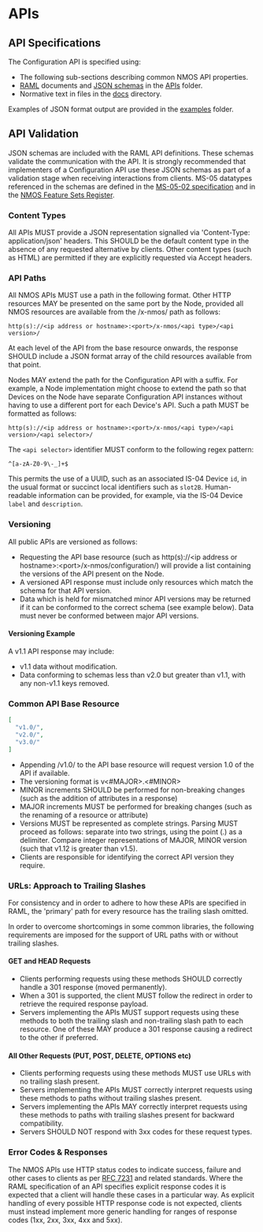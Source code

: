 
# APIs

## API Specifications

The Configuration API is specified using:

* The following sub-sections describing common NMOS API properties.
* [RAML](http://raml.org/) documents and [JSON schemas](http://tools.ietf.org/html/draft-zyp-json-schema-04) in the [APIs](../APIs/) folder.
* Normative text in files in the [docs](../docs) directory.

Examples of JSON format output are provided in the [examples](../examples/) folder.

## API Validation

JSON schemas are included with the RAML API definitions.
These schemas validate the communication with the API.
It is strongly recommended that implementers of a Configuration API use these JSON schemas as part of a validation stage when receiving interactions from clients.
MS-05 datatypes referenced in the schemas are defined in the [MS-05-02 specification](https://specs.amwa.tv/ms-05-02/branches/v1.0.x/models/datatypes/) and in the [NMOS Feature Sets Register](https://specs.amwa.tv/nmos-control-feature-sets/branches/publish-device-configuration/device-configuration/).

### Content Types

All APIs MUST provide a JSON representation signalled via 'Content-Type: application/json' headers.
This SHOULD be the default content type in the absence of any requested alternative by clients.
Other content types (such as HTML) are permitted if they are explicitly requested via Accept headers.

### API Paths

All NMOS APIs MUST use a path in the following format.
Other HTTP resources MAY be presented on the same port by the Node, provided all NMOS resources are available from the /x-nmos/ path as follows:

```
http(s)://<ip address or hostname>:<port>/x-nmos/<api type>/<api version>/
```

At each level of the API from the base resource onwards, the response SHOULD include a JSON format array of the child resources available from that point.

Nodes MAY extend the path for the Configuration API with a suffix.
For example, a Node implementation might choose to extend the path so that Devices on the Node have separate Configuration API instances without having to use a different port for each Device's API.
Such a path MUST be formatted as follows:

```
http(s)://<ip address or hostname>:<port>/x-nmos/<api type>/<api version>/<api selector>/
```

The `<api selector>` identifier MUST conform to the following regex pattern:

```
^[a-zA-Z0-9\-_]+$
```

This permits the use of a UUID, such as an associated IS-04 Device `id`, in the usual format or succinct local identifiers such as `slot2B`.
Human-readable information can be provided, for example, via the IS-04 Device `label` and `description`.

### Versioning

All public APIs are versioned as follows:

* Requesting the API base resource (such as http(s)://&lt;ip address or hostname&gt;:&lt;port&gt;/x-nmos/configuration/) will provide a list containing the versions of the API present on the Node.
* A versioned API response must include only resources which match the schema for that API version.
* Data which is held for mismatched minor API versions may be returned if it can be conformed to the correct schema (see example below). Data must never be conformed between major API versions.

#### Versioning Example

A v1.1 API response may include:

* v1.1 data without modification.
* Data conforming to schemas less than v2.0 but greater than v1.1, with any non-v1.1 keys removed.

### Common API Base Resource

```json
[
  "v1.0/",
  "v2.0/",
  "v3.0/"
]
```

* Appending /v1.0/ to the API base resource will request version 1.0 of the API if available.
* The versioning format is v&lt;#MAJOR&gt;.&lt;#MINOR&gt;
* MINOR increments SHOULD be performed for non-breaking changes (such as the addition of attributes in a response)
* MAJOR increments MUST be performed for breaking changes (such as the renaming of a resource or attribute)
* Versions MUST be represented as complete strings. Parsing MUST proceed as follows: separate into two strings, using the point (.) as a delimiter. Compare integer representations of MAJOR, MINOR version (such that v1.12 is greater than v1.5).
* Clients are responsible for identifying the correct API version they require.

### URLs: Approach to Trailing Slashes

For consistency and in order to adhere to how these APIs are specified in RAML, the 'primary' path for every resource has the trailing slash omitted.

In order to overcome shortcomings in some common libraries, the following requirements are imposed for the support of URL paths with or without trailing slashes.

#### GET and HEAD Requests

* Clients performing requests using these methods SHOULD correctly handle a 301 response (moved permanently).
* When a 301 is supported, the client MUST follow the redirect in order to retrieve the required response payload.
* Servers implementing the APIs MUST support requests using these methods to both the trailing slash and non-trailing slash path to each resource. One of these MAY produce a 301 response causing a redirect to the other if preferred.

#### All Other Requests (PUT, POST, DELETE, OPTIONS etc)

* Clients performing requests using these methods MUST use URLs with no trailing slash present.
* Servers implementing the APIs MUST correctly interpret requests using these methods to paths without trailing slashes present.
* Servers implementing the APIs MAY correctly interpret requests using these methods to paths with trailing slashes present for backward compatibility.
* Servers SHOULD NOT respond with 3xx codes for these request types.

### Error Codes & Responses

The NMOS APIs use HTTP status codes to indicate success, failure and other cases to clients as per [RFC 7231](https://tools.ietf.org/html/rfc7231) and related standards.
Where the RAML specification of an API specifies explicit response codes it is expected that a client will handle these cases in a particular way.
As explicit handling of every possible HTTP response code is not expected, clients must instead implement more generic handling for ranges of response codes (1xx, 2xx, 3xx, 4xx and 5xx).
